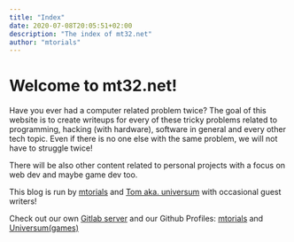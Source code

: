 ```yaml
---
title: "Index"
date: 2020-07-08T20:05:51+02:00
description: "The index of mt32.net"
author: "mtorials"
---
```


# Welcome to mt32.net!

Have you ever had a computer related problem twice? The goal of this website is to
create writeups for every of these tricky problems related to programming, hacking (with hardware),
software in general and every other tech topic. Even if there is no one else with the same problem,
we will not have to struggle twice!

There will be also other content related to personal projects with a focus on web dev and maybe game dev too.

This blog is run by [mtorials](https://mtorials.de/) and [Tom aka. universum](http://universegame.de/) with occasional guest writers!

Check out our own [Gitlab server](https://git.mtorials.de) and our Github Profiles: [mtorials](https://github.com/mtorials) and [Universum(games)](https://github.com/universumgames)
